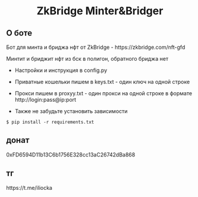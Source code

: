 <h1 align="center">ZkBridge Minter&Bridger</h1>

<h2>О боте</h2>
Бот для минта и бриджа нфт от ZkBridge - https://zkbridge.com/nft-gfd </br>


Минтит и бриджит нфт из бск в полигон, обратного бриджа нет

* Настройки и инструкция в config.py

* Приватные кошельки пишем в keys.txt - один ключ на одной строке </br>

* Прокси пишем в proxyy.txt - один прокси на одной строке в формате http://login:pass@ip:port</br>

* Также не забудьте установить зависимости 

<pre><code>$ pip install -r requirements.txt</code></pre>




<h2>донат</h2> 0xFD6594D11b13C6b1756E328cc13aC26742dBa868
<h2>тг</h2> https://t.me/iliocka
